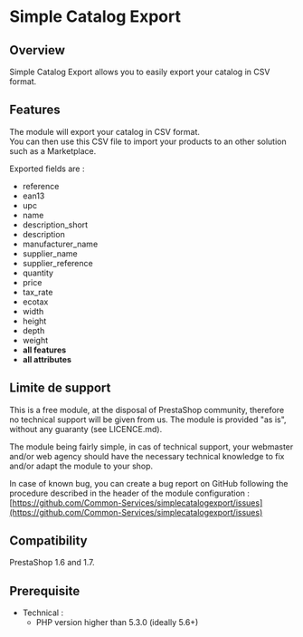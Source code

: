 # Simple Catalog Export

## Overview

Simple Catalog Export allows you to easily export your catalog in CSV format.

## Features

The module will export your catalog in CSV format.  
You can then use this CSV file to import your products to an other solution such as a Marketplace.

Exported fields are :
* reference
* ean13
* upc
* name
* description_short
* description
* manufacturer_name
* supplier_name
* supplier_reference
* quantity
* price
* tax_rate
* ecotax
* width
* height
* depth
* weight
* __all features__
* __all attributes__

## Limite de support

This is a free module, at the disposal of PrestaShop community, therefore no technical support will be given from us.
The module is provided "as is", without any guaranty (see LICENCE.md).

The module being fairly simple, in cas of technical support, your webmaster and/or web agency should have the necessary
technical knowledge to fix and/or adapt the module to your shop.

In case of known bug, you can create a bug report on GitHub following the procedure described in the header of the module
configuration :
[https://github.com/Common-Services/simplecatalogexport/issues](https://github.com/Common-Services/simplecatalogexport/issues)

## Compatibility

PrestaShop 1.6 and 1.7.

## Prerequisite

* Technical :
  * PHP version higher than 5.3.0 (ideally 5.6+)
